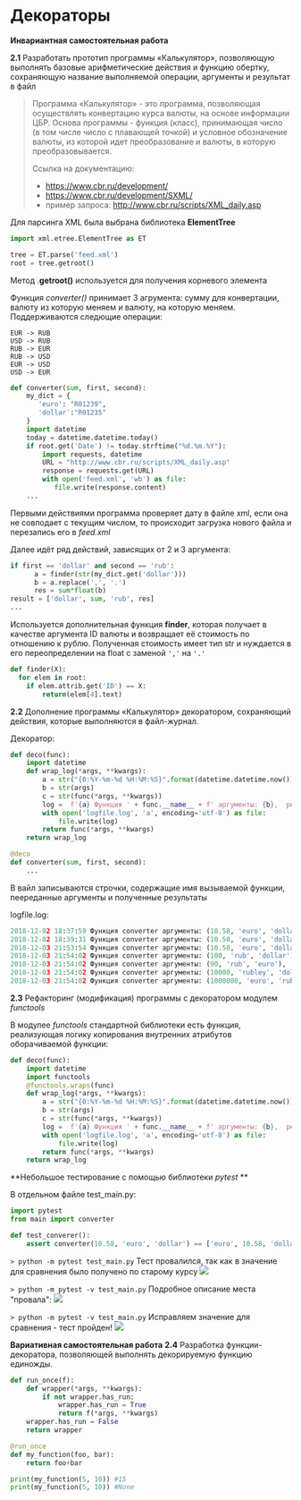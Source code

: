 # Декораторы
**Инвариантная самостоятельная работа** 

**2.1** Разработать прототип программы «Калькулятор», позволяющую выполнять базовые арифметические действия и функцию обертку, сохраняющую название выполняемой операции, аргументы и результат в файл

> Программа «Калькулятор» - это программа, позволяющая осуществлять  конвертацию курса валюты, на основе информации ЦБР. Основа программы -  функция (класс), принимающая число (в том числе число с плавающей  точкой) и условное обозначение валюты, из которой идет преобразование и  валюты, в которую преобразовывается.
>
> Ссылка на документацию:
>
> - <https://www.cbr.ru/development/>
> - <https://www.cbr.ru/development/SXML/>
> - пример запроса: <http://www.cbr.ru/scripts/XML_daily.asp>

Для парсинга XML была выбрана библиотека **ElementTree**  

```Python
import xml.etree.ElementTree as ET

tree = ET.parse('feed.xml')
root = tree.getroot() 
```

Метод .**getroot()** используется для получения корневого элемента

Функция *converter()* принимает 3 агрумента: сумму для конвертации, валюту из которую меняем и валюту, на которую меняем. Поддерживаются следющие операции:
```
EUR -> RUB
USD -> RUB
RUB -> EUR
RUB -> USD
EUR -> USD
USD -> EUR
```
```Python
def converter(sum, first, second):
    my_dict = {
       'euro': "R01239",
       'dollar':"R01235"
    }
    import datetime
    today = datetime.datetime.today()
    if root.get('Date') != today.strftime("%d.%m.%Y"):
        import requests, datetime
        URL = "http://www.cbr.ru/scripts/XML_daily.asp"
        response = requests.get(URL)
        with open('feed.xml', 'wb') as file:
           file.write(response.content)
    ...
```

Первыми действиями программа проверяет дату в файле xml, если она не совподает с текущим числом, то происходит загрузка нового файла и перезапись его в  *feed.xml* 

Далее идёт ряд действий, зависящих от 2 и 3 аргумента:
```Python
if first == 'dollar' and second == 'rub':
      a = finder(str(my_dict.get('dollar')))
      b = a.replace(',', '.')
      res = sum*float(b)
result = ['dollar', sum, 'rub', res]
...
```

Используется дополнительная функция **finder**, которая получает в качестве аргумента ID валюты и возвращает её стоимость по отношению к рублю. Полученная стоимость имеет тип str и нуждается в его переопределении на float с заменой `','` на `'.'`
```Python
def finder(X):
  for elem in root:
    if elem.attrib.get('ID') == X:
        return(elem[4].text)
```

**2.2** Дополнение программы «Калькулятор» декоратором, сохраняющий действия, которые выполняются в файл-журнал.

Декоратор:
```Python
def deco(func):
    import datetime
    def wrap_log(*args, **kwargs):
        a = str("{0:%Y-%m-%d %H:%M:%S}".format(datetime.datetime.now()))
        b = str(args)
        c = str(func(*args, **kwargs))
        log =  f'{a} Функция ' + func.__name__ + f' аргументы: {b},  результат: {c} \n'
        with open('logfile.log', 'a', encoding='utf-8') as file:
            file.write(log)
        return func(*args, **kwargs)
    return wrap_log

@deco
def converter(sum, first, second):
    ...
```

В вайл записываются строчки, содержащие имя вызываемой функции, пеереданные аргументы и полученные результаты

logfile.log:
```Python
2018-12-02 18:37:59 Функция converter аргументы: (10.58, 'euro', 'dollar'),  результат: ['euro', 10.58, 'dollar', 12.045331629930788] 
2018-12-02 18:39:31 Функция converter аргументы: (10.58, 'euro', 'dollar'),  результат: ['euro', 10.58, 'dollar', 12.045331629930788]
2018-12-03 21:53:54 Функция converter аргументы: (10.58, 'euro', 'dollar'),  результат: ['euro', 10.58, 'dollar', 12.045331629930788] 
2018-12-03 21:54:02 Функция converter аргументы: (100, 'rub', 'dollar'),  результат: ['rub', 100, 'dollar', 1.503002246988359] 
2018-12-03 21:54:02 Функция converter аргументы: (90, 'rub', 'euro'),  результат: ['rub', 90, 'euro', 1.1881439079901357] 
2018-12-03 21:54:02 Функция converter аргументы: (10000, 'rubley', 'dollar'),  результат: None 
2018-12-03 21:54:02 Функция converter аргументы: (1000000, 'euro', 'rub'), результат: ['euro', 1000000, 'rub', 75748400.0] 
```

**2.3** Рефакторинг (модификация) программы с декоратором модулем *functools*

В модулее *functools* стандартной библиотеки есть функция, реализующая логику копирования внутренних атрибутов оборачиваемой функции:

```Python
def deco(func):
    import datetime
    import functools
    @functools.wraps(func)
    def wrap_log(*args, **kwargs):
        a = str("{0:%Y-%m-%d %H:%M:%S}".format(datetime.datetime.now()))
        b = str(args)
        c = str(func(*args, **kwargs))
        log =  f'{a} Функция ' + func.__name__ + f' аргументы: {b},  результат: {c} \n'
        with open('logfile.log', 'a', encoding='utf-8') as file:
            file.write(log)
        return func(*args, **kwargs)
    return wrap_log
```

**Небольшое тестирование с помощью библиотеки *pytest* **

В отдельном файле test_main.py:
```Python
import pytest
from main import converter

def test_converer():
    assert converter(10.58, 'euro', 'dollar') == ['euro', 10.58, 'dollar', 12.12996296051229]
```
```> python -m pytest test_main.py```
Тест провалился, так как в значение для сравнения было получено по старому курсу
![](https://github.com/python-advance/sem5-deco-1-Yalkinzsun/blob/master/%D0%98%D0%BD%D0%B2%D0%B0%D1%80%D0%B8%D0%B0%D0%BD%D1%82%D0%BD%D0%B0%D1%8F%20%D1%81%D0%B0%D0%BC%D0%BE%D1%81%D1%82%D0%BE%D1%8F%D1%82%D0%B5%D0%BB%D1%8C%D0%BD%D0%B0%D1%8F%20%D1%80%D0%B0%D0%B1%D0%BE%D1%82%D0%B0/1.png)

```> python -m pytest -v test_main.py```
Подробное описание места "провала":
![](https://github.com/python-advance/sem5-deco-1-Yalkinzsun/blob/master/%D0%98%D0%BD%D0%B2%D0%B0%D1%80%D0%B8%D0%B0%D0%BD%D1%82%D0%BD%D0%B0%D1%8F%20%D1%81%D0%B0%D0%BC%D0%BE%D1%81%D1%82%D0%BE%D1%8F%D1%82%D0%B5%D0%BB%D1%8C%D0%BD%D0%B0%D1%8F%20%D1%80%D0%B0%D0%B1%D0%BE%D1%82%D0%B0/2.png)

```> python -m pytest -v test_main.py```
Исправляем значение для сравнения - тест пройден!
![](https://github.com/python-advance/sem5-deco-1-Yalkinzsun/blob/master/%D0%98%D0%BD%D0%B2%D0%B0%D1%80%D0%B8%D0%B0%D0%BD%D1%82%D0%BD%D0%B0%D1%8F%20%D1%81%D0%B0%D0%BC%D0%BE%D1%81%D1%82%D0%BE%D1%8F%D1%82%D0%B5%D0%BB%D1%8C%D0%BD%D0%B0%D1%8F%20%D1%80%D0%B0%D0%B1%D0%BE%D1%82%D0%B0/3.png)

**Вариативная самостоятельная работа** 
**2.4** Разработка функции-декоратора, позволяющей выполнять декорируемую функцию единожды.
```Python
def run_once(f):
    def wrapper(*args, **kwargs):
        if not wrapper.has_run:
            wrapper.has_run = True
            return f(*args, **kwargs)
    wrapper.has_run = False
    return wrapper

@run_once
def my_function(foo, bar):
    return foo+bar

print(my_function(5, 10)) #15
print(my_function(5, 10)) #None
```

